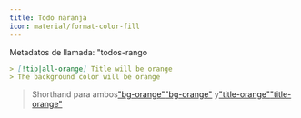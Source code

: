 ```yaml
---
title: Todo naranja
icon: material/format-color-fill
---
```


Metadatos de llamada: "todos-rango

```md
> [!tip|all-orange] Title will be orange
> The background color will be orange
```
> Shorthand para ambos["bg-orange"](../bg-styling/page-8.md)["bg-orange"](../bg-styling/page-8.md)
> y["title-orange"](../title-styling/page-8.md)["title-orange"](../title-styling/page-8.md)

